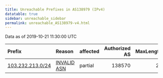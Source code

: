 ```yaml
---
title: Unreachable Prefixes in AS138979 (IPv4)
datatable: true
sidebar: unreachable_sidebar
permalink: unreachable_AS138979-v4.html
---
```


Data as of 2019-10-21 11:30:00 UTC


<div class="datatable-begin"></div>

| Prefix                                                     | Reason                                                                                                   | affected   |   Authorized AS |   MaxLength | Anchor                                       |   unreachable /24s |
|:-----------------------------------------------------------|:---------------------------------------------------------------------------------------------------------|:-----------|----------------:|------------:|:---------------------------------------------|-------------------:|
| [103.232.213.0/24](https://stat.ripe.net/103.232.213.0/24) | [INVALID ASN](https://rpki-validator.ripe.net/announcement-preview?asn=AS138979&prefix=103.232.213.0/24) | partial    |          138570 |          24 | [APNIC](unreachable_APNIC_RPKI_Root-v4.html) |                  1 |

<div class="datatable-end"></div>